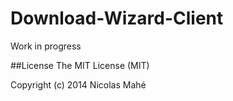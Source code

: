 # Download-Wizard-Client

Work in progress

##License
The MIT License (MIT)

Copyright (c) 2014 Nicolas Mahé
